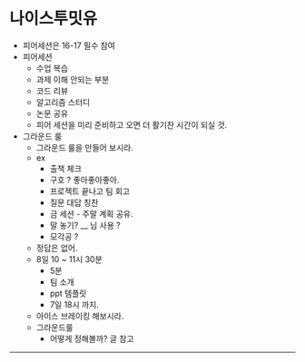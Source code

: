 # 나이스투밋유
- 피어세션은 16-17 필수 참여
- 피어세션
  - 수업 복습
  - 과제 이해 안되는 부분
  - 코드 리뷰
  - 알고리즘 스터디
  - 논문 공유
  - 피어 세션을 미리 준비하고 오면 더 활기찬 시간이 되실 것.
- 그라운드 룰
  - 그라운드 룰을 만들어 보시라.
  - ex
    - 출책 체크
    - 구호 ? 좋아좋아좋아.
    - 프로젝트 끝나고 팀 회고
    - 질문 대답 칭찬
    - 금 세션 - 주말 계획 공유.
    - 말 놓기? __ 님 사용 ?
    - 모각공 ? 
  - 정답은 없어.
  - 8일 10 ~ 11시 30분 
    - 5분
    - 팀 소개 
    - ppt 템플릿
    - 7일 18시 까지.
  - 아이스 브레이킹 해보시라.
  - 그라운드룰
    - 어떻게 정해볼까? 글 참고


---